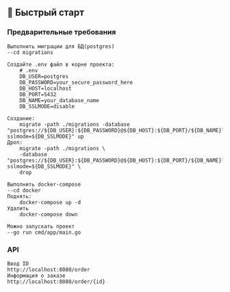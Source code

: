 ## 🚀 Быстрый старт

### Предварительные требования
    Выполнить миграции для БД(postgres)
    --cd migrations

    Создайте .env файл в корне проекта:
        # .env
        DB_USER=postgres
        DB_PASSWORD=your_secure_password_here
        DB_HOST=localhost
        DB_PORT=5432
        DB_NAME=your_database_name
        DB_SSLMODE=disable

    Создание:
        migrate -path ./migrations -database "postgres://${DB_USER}:${DB_PASSWORD}@${DB_HOST}:${DB_PORT}/${DB_NAME}?sslmode=${DB_SSLMODE}" up
    Дроп:
        migrate -path ./migrations \
        -database "postgres://${DB_USER}:${DB_PASSWORD}@${DB_HOST}:${DB_PORT}/${DB_NAME}?sslmode=${DB_SSLMODE}" \
        drop

    Выполнить docker-compose
    --cd docker
    Поднять:
        docker-compose up -d
    Удалить
        docker-compose down

    Можно запускать проект
    --go run cmd/app/main.go

### API
    Ввод ID
    http://localhost:8080/order
    Информация о заказе
    http://localhost:8080/order/{id}